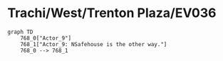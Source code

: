 # Trachi/West/Trenton Plaza/EV036


```mermaid
graph TD
    768_0["Actor_9"]
    768_1["Actor_9: NSafehouse is the other way."]
    768_0 --> 768_1
```